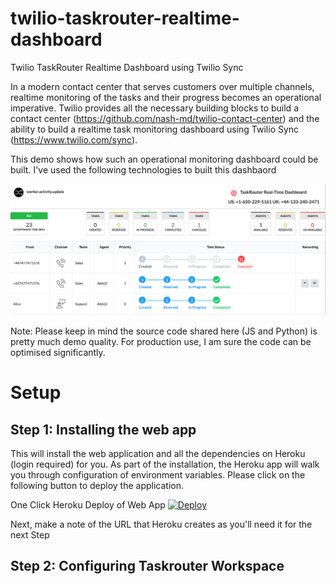 # twilio-taskrouter-realtime-dashboard
Twilio TaskRouter Realtime Dashboard using Twilio Sync

In a modern contact center that serves customers over multiple channels, realtime monitoring of the tasks and their progress becomes an operational imperative.  Twilio provides all the necessary building blocks to build a contact center (https://github.com/nash-md/twilio-contact-center) and the ability to build a realtime task monitoring dashboard using Twilio Sync (https://www.twilio.com/sync).

This demo shows how such an operational monitoring dashboard could be built.  I've used the following technologies to built this dashbaord

![](taskrouter_dashboard.png)

Note: Please keep in mind the source code shared here (JS and Python) is pretty much demo quality.  For production use, I am sure the code can be optimised significantly.

# Setup

## Step 1: Installing the web app
This will install the web application and all the dependencies on Heroku (login required) for you. As part of the installation, the Heroku app will walk you through configuration of environment variables.  Please click on the following button to deploy the application.

One Click Heroku Deploy of Web App
[![Deploy](https://www.herokucdn.com/deploy/button.svg)](https://heroku.com/deploy?template=https://github.com/ameerbadri/twilio-taskrouter-realtime-dashboard)

Next, make a note of the URL that Heroku creates as you'll need it for the next Step

## Step 2: Configuring Taskrouter Workspace

